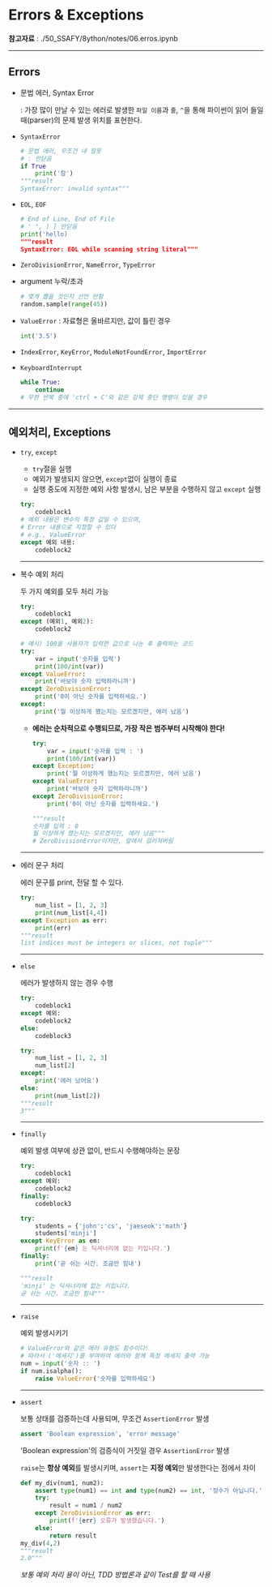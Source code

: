 # Errors & Exceptions

 **참고자료** : ./50_SSAFY/8ython/notes/06.erros.ipynb

---

## Errors

- 문법 에러, Syntax Error

  : 가장 많이 만날 수 있는 에러로 발생한 `파일 이름`과 `줄`, `^`을 통해 파이썬이 읽어 들일 때(parser)의 문제 발생 위치를 표현한다.

- `SyntaxError`

  ```python
  # 문법 에러, 무조건 내 잘못
  # : 안닫음
  if True
      print('참')
  """result
  SyntaxError: invalid syntax"""
  ```

- `EOL`, `EOF`

  ```python
  # End of Line, End of File
  # ' ", ) ] 안닫음
  print('hello)
  """result
  SyntaxError: EOL while scanning string literal"""
  ```

- `ZeroDivisionError`, `NameError`, `TypeError`

- argument 누락/초과

  ```python
  # 몇개 뽑을 것인지 선언 안함
  random.sample(range(45))
  ```

- `ValueError` : 자료형은 올바르지만, 값이 틀린 경우

  ```python
  int('3.5')
  ```

- `IndexError`, `KeyError`, `ModuleNotFoundError`, `ImportError`

- `KeyboardInterrupt`

  ```python
  while True:
      continue
  # 무한 반복 중에 'ctrl + C'와 같은 강제 중단 명령이 있을 경우
  ```

---

## 예외처리, Exceptions

- `try`, `except`

  - `try`절을 실행
  - 예외가 발생되지 않으면, `except`없이 실행이 종료
  - 실행 중도에 지정한 예외 사항 발생시, 남은 부분을 수행하지 않고 `except` 실행

  ```python
  try:
      codeblock1
  # 예외 내용은 변수의 특정 값일 수 있으며,
  # Error 내용으로 지정할 수 있다
  # e.g., ValueError
  except 예외 내용:
      codeblock2
  ```

  ------

- 복수 예외 처리

  두 가지 예외를 모두 처리 가능

  ```python
  try:
      codeblock1
  except (예외1, 예외2):
      codeblock2
  ```

  ```python
  # 예시) 100을 사용자가 입력한 값으로 나눈 후 출력하는 코드
  try:
      var = input('숫자를 입력')
      print(100/int(var))
  except ValueError:
      print('바보야 숫자 입력하라니까')
  except ZeroDivisionError:
      print('0이 아닌 숫자를 입력하세요.')
  except:
      print('뭘 이상하게 했는지는 모르곘지만, 에러 났음')
  ```

  - **에러는 순차적으로 수행되므로, 가장 작은 범주부터 시작해야 한다!**

    ```python
    try:
        var = input('숫자를 입력 : ')
        print(100/int(var))
    except Exception:
        print('뭘 이상하게 했는지는 모르곘지만, 에러 났음')
    except ValueError:
        print('바보야 숫자 입력하라니까')
    except ZeroDivisionError:
        print('0이 아닌 숫자를 입력하세요.')
    
    """result
    숫자를 입력 : 0
    뭘 이상하게 했는지는 모르곘지만, 에러 났음"""
    # ZeroDivisionError이지만, 앞에서 걸러져버림
    ```

  ------

- 에러 문구 처리

  에러 문구를 print, 전달 할 수 있다.

  ```python
  try:
      num_list = [1, 2, 3]
      print(num_list[4,4])
  except Exception as err:
      print(err)
  """result
  list indices must be integers or slices, not tuple"""
  ```

  ------

- `else`

  에러가 발생하지 않는 경우 수행

  ```python
  try:
      codeblock1
  except 예외:
      codeblock2
  else:
      codeblock3
  ```

  ```python
  try:
      num_list = [1, 2, 3]
      num_list[2]
  except:
      print('에러 났어요')
  else:
      print(num_list[2])
  """result
  3"""
  ```

  ------

- `finally`

  예외 발생 여부에 상관 없이, 반드시 수행해야하는 문장

  ```python
  try:
      codeblock1
  except 예외:
      codeblock2
  finally:
      codeblock3
  ```

  ```python
  try:
      students = {'john':'cs', 'jaeseok':'math'}
      students['minji']
  except KeyError as em:
      print(f'{em} 는 딕셔너리에 없는 키입니다.')
  finally:
      print('곧 쉬는 시간. 조금만 힘내')
  
  """result
  'minji' 는 딕셔너리에 없는 키입니다.
  곧 쉬는 시간. 조금만 힘내"""
  ```

  ------

- `raise`

  예외 발생시키기

  ```python
  # ValueError와 같은 에러 유형도 함수이다!
  # 따라서 ('메세지')를 부여하여 에러와 함께 특정 메세지 출력 가능
  num = input('숫자 :: ')
  if num.isalpha():
      raise ValueError('숫자를 입력하세요')
  ```

  ------

- `assert`

  보통 상태를 검증하는데 사용되며, 무조건 `AssertionError` 발생

  ```python
  assert 'Boolean expression', 'error message'
  ```

  'Boolean expression'의 검증식이 거짓일 경우 `AssertionError` 발생

  `raise`는 **항상 예외**를 발생시키며, `assert`는 **지정 예외**만 발생한다는 점에서 차이

  ```python
  def my_div(num1, num2):
      assert type(num1) == int and type(num2) == int, '정수가 아닙니다.'
      try:
          result = num1 / num2
      except ZeroDivisionError as err:
          print(f'{err} 오류가 발생했습니다.')
      else:
          return result
  my_div(4,2)
  """result
  2.0"""
  ```

  _보통 예외 처리 용이 아닌, TDD 방법론과 같이 Test를 할 때 사용_